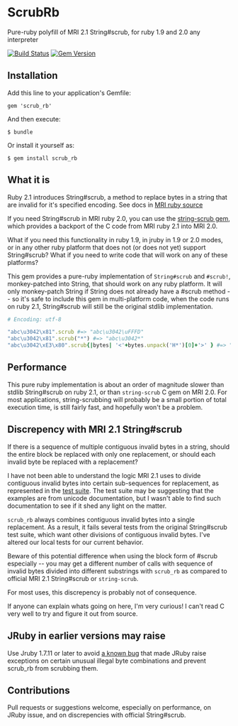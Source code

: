 # ScrubRb

Pure-ruby polyfill of MRI 2.1 String#scrub, for ruby 1.9 and 2.0 any interpreter

[![Build Status](https://travis-ci.org/jrochkind/scrub_rb.png?branch=master)](https://travis-ci.org/jrochkind/scrub_rb) [![Gem Version](https://badge.fury.io/rb/scrub_rb.png)](http://badge.fury.io/rb/scrub_rb)

## Installation

Add this line to your application's Gemfile:

    gem 'scrub_rb'

And then execute:

    $ bundle

Or install it yourself as:

    $ gem install scrub_rb


## What it is

Ruby 2.1 introduces String#scrub, a method to replace bytes in a string that are invalid for it's specified encoding.
See docs in [MRI ruby source](https://github.com/ruby/ruby/blob/1e8a05c1dfee94db9b6b825097e1d192ad32930a/string.c#L7772)

If you need String#scrub in MRI ruby 2.0, you can use the [string-scrub gem](https://github.com/hsbt/string-scrub), which provides a backport of the C code from MRI ruby 2.1 into MRI 2.0.

What if you need this functionality in ruby 1.9, in jruby in 1.9 or 2.0 modes, or in
any other ruby platform that does not (or does not yet) support String#scrub?  What if
you need to write code that will work on any of these platforms?

This gem provides a pure-ruby implementation of `String#scrub` and `#scrub!`, monkey-patched into
String, that should work on any ruby platform.  It will only monkey-patch String
if String does not already have a #scrub method -- so it's safe to include
this gem in multi-platform code, when the code runs on ruby 2.1, String#scrub will
still be the original stdlib implementation.

~~~ruby
# Encoding: utf-8

"abc\u3042\x81".scrub #=> "abc\u3042\uFFFD"
"abc\u3042\x81".scrub("*") #=> "abc\u3042*"
"abc\u3042\xE3\x80".scrub{|bytes| '<'+bytes.unpack('H*')[0]+'>' } #=> "abc\u3042<e380>"
~~~

## Performance

This pure ruby implementation is about an order of magnitude slower than stdlib String#scrub on ruby 2.1, or than `string-scrub` C gem on MRI 2.0.   For most applications, string-scrubbing will probably be a small portion of total execution time, is still fairly fast, and hopefully won't be a problem.

## Discrepency with MRI 2.1 String#scrub

If there is a sequence of multiple contiguous invalid bytes in a string, should the entire block be replaced with only one replacement, or should each invalid byte be replaced with a replacement?

I have not been able to understand the logic MRI 2.1 uses to divide contiguous invalid bytes into
certain sub-sequences for replacement, as represented in the [test suite](https://github.com/ruby/ruby/blob/3ac0ec4ecdea849143ed64e8935e6675b341e44b/test/ruby/test_m17n.rb#L1505).  The test suite may be suggesting that the examples are from unicode documentation, but I wasn't able to find such documentation to see if it shed any light on the matter.

`scrub_rb` always combines contiguous invalid bytes into a single replacement. As a result, it fails several tests from the original String#scrub test suite, which want other divisions of contiguous invalid bytes. I've altered our local tests for our current behavior.

Beware of this potential difference when using the block form of #scrub especially -- you may get a different number of calls with sequence of invalid bytes divided into different substrings with `scrub_rb` as compared to official MRI 2.1 String#scrub or `string-scrub`.

For most uses, this discrepency is probably not of consequence.

If anyone can explain whats going on here, I'm very curious! I can't read C very well to try and figure it out from source.

## JRuby in earlier versions may raise

Use Jruby 1.7.11 or later to avoid [a known bug](https://github.com/jruby/jruby/issues/1361#issuecomment-35776377) that made JRuby raise exceptions on certain unusual illegal byte combinations and prevent scrub_rb from scrubbing them. 

## Contributions

Pull requests or suggestions welcome, especially on performance, on JRuby issue, and on discrepencies with official String#scrub.

